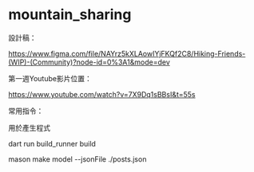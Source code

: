 # mountain_sharing

設計稿：

https://www.figma.com/file/NAYrz5kXLAowIYjFKQf2C8/Hiking-Friends-(WIP)-(Community)?node-id=0%3A1&mode=dev

第一週Youtube影片位置：

https://www.youtube.com/watch?v=7X9Dq1sBBsI&t=55s

常用指令：

用於產生程式

dart run build_runner build

mason make model --jsonFile ./posts.json

